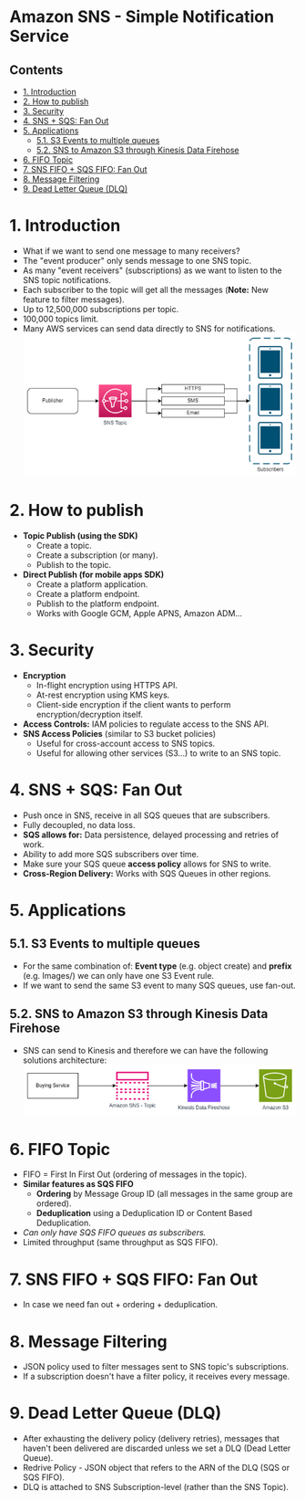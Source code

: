 # Amazon SNS - Simple Notification Service <!-- omit in toc -->

## Contents <!-- omit in toc -->

- [1. Introduction](#1-introduction)
- [2. How to publish](#2-how-to-publish)
- [3. Security](#3-security)
- [4. SNS + SQS: Fan Out](#4-sns--sqs-fan-out)
- [5. Applications](#5-applications)
  - [5.1. S3 Events to multiple queues](#51-s3-events-to-multiple-queues)
  - [5.2. SNS to Amazon S3 through Kinesis Data Firehose](#52-sns-to-amazon-s3-through-kinesis-data-firehose)
- [6. FIFO Topic](#6-fifo-topic)
- [7. SNS FIFO + SQS FIFO: Fan Out](#7-sns-fifo--sqs-fifo-fan-out)
- [8. Message Filtering](#8-message-filtering)
- [9. Dead Letter Queue (DLQ)](#9-dead-letter-queue-dlq)

# 1. Introduction

- What if we want to send one message to many receivers?
- The "event producer" only sends message to one SNS topic.
- As many "event receivers" (subscriptions) as we want to listen to the SNS topic notifications.
- Each subscriber to the topic will get all the messages (**Note:** New feature to filter messages).
- Up to 12,500,000 subscriptions per topic.
- 100,000 topics limit.
- Many AWS services can send data directly to SNS for notifications.
  ![Amazon SNS Diagram](/Images/Application%20Integration/AmazonSNSDiagram.png)

# 2. How to publish

- **Topic Publish (using the SDK)**
  - Create a topic.
  - Create a subscription (or many).
  - Publish to the topic.
- **Direct Publish (for mobile apps SDK)**
  - Create a platform application.
  - Create a platform endpoint.
  - Publish to the platform endpoint.
  - Works with Google GCM, Apple APNS, Amazon ADM...

# 3. Security

- **Encryption**
  - In-flight encryption using HTTPS API.
  - At-rest encryption using KMS keys.
  - Client-side encryption if the client wants to perform encryption/decryption itself.
- **Access Controls:** IAM policies to regulate access to the SNS API.
- **SNS Access Policies** (similar to S3 bucket policies)
  - Useful for cross-account access to SNS topics.
  - Useful for allowing other services (S3...) to write to an SNS topic.

# 4. SNS + SQS: Fan Out

- Push once in SNS, receive in all SQS queues that are subscribers.
- Fully decoupled, no data loss.
- **SQS allows for:** Data persistence, delayed processing and retries of work.
- Ability to add more SQS subscribers over time.
- Make sure your SQS queue **access policy** allows for SNS to write.
- **Cross-Region Delivery:** Works with SQS Queues in other regions.

# 5. Applications

## 5.1. S3 Events to multiple queues

- For the same combination of: **Event type** (e.g. object create) and **prefix** (e.g. Images/) we can only have one S3 Event rule.
- If we want to send the same S3 event to many SQS queues, use fan-out.

## 5.2. SNS to Amazon S3 through Kinesis Data Firehose

- SNS can send to Kinesis and therefore we can have the following solutions architecture:
  ![Amazon SNS Kinesis Firehose S3](/Images/Application%20Integration/AmazonSNSKinesisFirehoseS3.png)

# 6. FIFO Topic

- FIFO = First In First Out (ordering of messages in the topic).
- **Similar features as SQS FIFO**
  - **Ordering** by Message Group ID (all messages in the same group are ordered).
  - **Deduplication** using a Deduplication ID or Content Based Deduplication.
- _Can only have SQS FIFO queues as subscribers._
- Limited throughput (same throughput as SQS FIFO).

# 7. SNS FIFO + SQS FIFO: Fan Out

- In case we need fan out + ordering + deduplication.

# 8. Message Filtering

- JSON policy used to filter messages sent to SNS topic's subscriptions.
- If a subscription doesn't have a filter policy, it receives every message.

# 9. Dead Letter Queue (DLQ)

- After exhausting the delivery policy (delivery retries), messages that haven't been delivered are discarded unless we set a DLQ (Dead Letter Queue).
- Redrive Policy - JSON object that refers to the ARN of the DLQ (SQS or SQS FIFO).
- DLQ is attached to SNS Subscription-level (rather than the SNS Topic).
